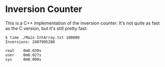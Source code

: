Inversion Counter
=================

This is a C++ implementation of the inversion counter. It's not quite as fast as the C version, but it's
still pretty fast:


    $ time ./Main IntArray.txt 100000
    Inversions: 2407905288

    real	0m0.030s
    user	0m0.027s
    sys     0m0.000s
